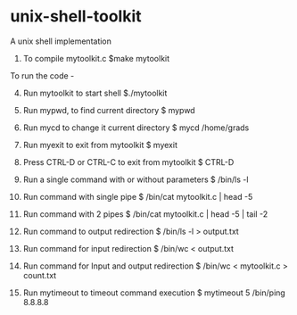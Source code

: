 # unix-shell-toolkit
A unix shell implementation

1. To compile mytoolkit.c
        $make mytoolkit

To run the code -

4. Run mytoolkit to start shell
        $./mytoolkit

5. Run mypwd, to find current directory
        $ mypwd

6. Run mycd to change it current directory
        $ mycd /home/grads

7. Run myexit to exit from mytoolkit
        $ myexit

8. Press CTRL-D or CTRL-C to exit from mytoolkit
        $ CTRL-D

9. Run a single command with or without parameters
        $ /bin/ls -l

10. Run command with single pipe
        $ /bin/cat mytoolkit.c | head -5

11. Run command with 2 pipes
        $ /bin/cat mytoolkit.c | head -5 | tail -2

12. Run command to output redirection
        $ /bin/ls -l > output.txt

13. Run command for input redirection
        $ /bin/wc < output.txt

14. Run command for Input and output redirection
	$ /bin/wc < mytoolkit.c > count.txt

15. Run mytimeout to timeout command execution
	$ mytimeout 5 /bin/ping 8.8.8.8
